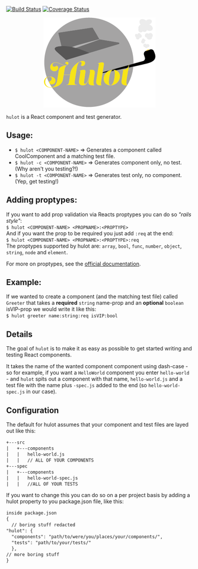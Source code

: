 [![Build Status](https://travis-ci.org/mw222rs/hulot.svg?branch=master)](https://travis-ci.org/mw222rs/hulot)
[![Coverage Status](https://coveralls.io/repos/github/mw222rs/hulot/badge.svg?branch=master)](https://coveralls.io/github/mw222rs/hulot?branch=master)

<p align="center"><img src="hulot.png" /></p>

`hulot` is a React component and test generator.

## Usage:

* `$ hulot <COMPONENT-NAME>`
    => Generates a component called CoolComponent and a matching test file.
* `$ hulot -c <COMPONENT-NAME>`
    => Generates component only, no test. (Why aren't you testing?!)
* `$ hulot -t <COMPONENT-NAME>`
    => Generates test only, no component. (Yep, get testing!)

## Adding proptypes:

If you want to add prop validation via Reacts proptypes you can do so *"rails style"*:  
`$ hulot <COMPONENT-NAME> <PROPNAME>:<PROPTYPE>`  
And if you want the prop to be required you just add `:req` at the end:  
`$ hulot <COMPONENT-NAME> <PROPNAME>:<PROPTYPE>:req`  
The proptypes supported by hulot are: `array`, `bool`, `func`, `number`, `object`, `string`, `node` and `element`.

For more on proptypes, see the [official documentation][1].

## Example:
If we wanted to create a component (and the matching test file) called `Greeter` that takes a **required** `string` name-prop and an **optional** `boolean` isVIP-prop we would write it like this:  
`$ hulot greeter name:string:req isVIP:bool`


## Details

The goal of `hulot` is to make it as easy as possible to get started writing and testing React components.

It takes the name of the wanted component component using dash-case - so for example, if you want a `HelloWorld` component you enter `hello-world` - and `hulot` spits out a component with that name, `hello-world.js` and a test file with the name plus `-spec.js` added to the end (so `hello-world-spec.js` in our case).

## Configuration

The default for hulot assumes that your component and test files are layed out like this:
```
+---src
|   +---components
|   |   hello-world.js
|   |   // ALL OF YOUR COMPONENTS
+---spec
|   +---components
|   |   hello-world-spec.js
|   |   //ALL OF YOUR TESTS
```
If you want to change this you can do so on a per project basis by adding a hulot property to you package.json file, like this:
```
inside package.json
{
  // boring stuff redacted
"hulot": {
  "components": "path/to/were/you/places/your/components/",
  "tests": "path/to/your/tests/"
  },
// more boring stuff
}
```

[1]: https://facebook.github.io/react/docs/reusable-components.html#prop-validation
